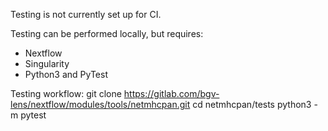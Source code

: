 Testing is not currently set up for CI.

Testing can be performed locally, but requires:
- Nextflow
- Singularity
- Python3 and PyTest

Testing workflow:
git clone https://gitlab.com/bgv-lens/nextflow/modules/tools/netmhcpan.git
cd netmhcpan/tests
python3 -m pytest

